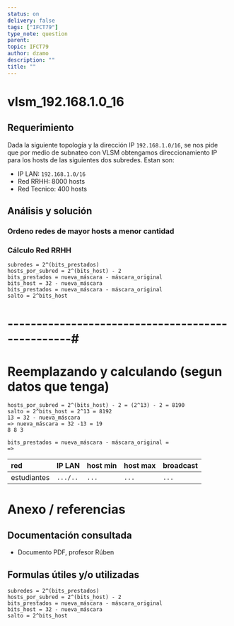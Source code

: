 ```yaml
---
status: on
delivery: false
tags: ["IFCT79"]
type_note: question
parent:
topic: IFCT79
author: dzamo
description: ""
title: ""
---
```


# vlsm_192.168.1.0_16

## Requerimiento

Dada la siguiente topología y la dirección IP `192.168.1.0/16`, se nos pide que por medio de subnateo con VLSM obtengamos direccionamiento IP para los hosts de las siguientes dos subredes. Estan son:

- IP LAN: `192.168.1.0/16`
- Red RRHH: 8000 hosts
- Red Tecnico: 400 hosts

## Análisis y solución

### Ordeno redes de mayor hosts a menor cantidad

### Cálculo Red RRHH

```
subredes = 2^(bits_prestados)
hosts_por_subred = 2^(bits_host) - 2
bits_prestados = nueva_máscara - máscara_original
bits_host = 32 - nueva_máscara
bits_prestados = nueva_máscara - máscara_original
salto = 2^bits_host
```

# -------------------------------------------------#
# Reemplazando y calculando (segun datos que tenga)

```
hosts_por_subred = 2^(bits_host) - 2 = (2^13) - 2 = 8190 
salto = 2^bits_host = 2^13 = 8192
13 = 32 - nueva_máscara
=> nueva_máscara = 32 -13 = 19
8 8 3 

bits_prestados = nueva_máscara - máscara_original = 
=> 
```

|red|IP LAN          | host min      | host max|                broadcast|
|:--|                  :--|           :--|      :--| :--|
|estudiantes|`.../..`| `...` | `...`| `...`|

# Anexo / referencias

## Documentación consultada

- Documento PDF, profesor Rúben

## Formulas útiles y/o utilizadas

```
subredes = 2^(bits_prestados)
hosts_por_subred = 2^(bits_host) - 2
bits_prestados = nueva_máscara - máscara_original
bits_host = 32 - nueva_máscara
salto = 2^bits_host
```






